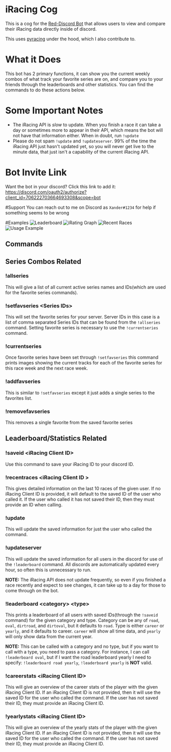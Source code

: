 # iRacing Cog
This is a cog for the [Red-Discord Bot](https://github.com/Cog-Creators/Red-DiscordBot) that allows users to view and compare their iRacing data directly inside of discord.

This uses [pyracing](https://github.com/Esterni/pyracing) under the hood, which I also contribute to.

# What it Does
This bot has 2 primary functions, it can show you the current weekly combos of what track your favorite series are on, and compare you to your friends through the leaderboards and other statistics. You can find the commands to do these actions below.

# Some Important Notes
- The iRacing API is _slow_ to update. 
  When you finish a race it can take a day or sometimes more to appear in their API, which means the bot will not have that information either.
  When in doubt, run `!update`
- Please do not spam `!update` and `!updateserver`. 99% of the time the iRacing API just hasn't updated yet, 
  so you will never get live to the minute data, that just isn't a capability of the current iRacing API.

# Bot Invite Link
Want the bot in your discord? Click this link to add it:
https://discord.com/oauth2/authorize?client_id=706222703664693308&scope=bot

#Support
You can reach out to me on Discord as `Xander#1234` for help if something seems to be wrong

#Examples
![Leaderboard](fixtures/leaderboard_censored.jpg)
![iRating Graph](fixtures/irating_graph_censored.jpg)
![Recent Races](fixtures/recent_races.jpg)
![Usage Example](fixtures/screenshot%20in%20chat_censored.jpg)

## Commands
## Series Combos Related
### !allseries
This will give a list of all current active series names and IDs(which are used for the favorite series commands).

### !setfavseries <Series IDs\>
This will set the favorite series for your server. Server IDs in this case is a list of comma separated
Series IDs that can be found from the `!allseries` command. Setting favorite series is necessary to
use the `!currentseries` command.

### !currentseries
Once favorite series have been set through `!setfavseries` this command prints images
showing the current tracks for each of the favorite series for this race week and the next race week.

### !addfavseries
This is similar to `!setfavseries` except it just adds a single series to the favorites list.

### !removefavseries
This removes a single favorite from the saved favorite series

## Leaderboard/Statistics Related
### !saveid <iRacing Client ID\>
Use this command to save your iRacing ID to your discord ID.

### !recentraces <iRacing Client ID \>
This gives detailed information on the last 10 races of the given user.
If no iRacing Client ID is provided, it will default to the saved ID of the user who called it.
If the user who called it has not saved their ID, then they must provide an ID when calling.

### !update
This will update the saved information for just the user who called the command.

### !updateserver
This will update the saved information for all users in the discord for use of the `!leaderboard` command.
All discords are automatically updated every hour, so often this is unnecessary to run.

**NOTE:** The iRacing API does not update frequently, so even if you finished a race recently and expect to see changes, 
it can take up to a day for those to come through on the bot.

### !leaderboard <category\> <type\>
This prints a leaderboard of all users with saved IDs(through the `!saveid` command) for the given category and type.
Category can be any of `road`, `oval`, `dirtroad`, and `dirtoval`, but it defaults to `road`.
Type is either `career` or `yearly`, and it defaults to career. `career` will show all time data, 
and `yearly` will only show data from the current year.

**NOTE:** This can be called with a category and no type, but if you want to call with a type, you need to pass a category.
For instance, I can call `!leaderboard oval`, but if I want the road leaderboard yearly I need to specify: `!leaderboard road yearly`, `!leaderboard yearly` is **NOT** valid.

### !careerstats <iRacing Client ID\>
This will give an overview of the career stats of the player with the given iRacing Client ID.
If an iRacing Client ID is not provided, then it will use the saved ID for the user who called the command.
If the user has not saved their ID, they must provide an iRacing Client ID.

### !yearlystats <iRacing Client ID\>
This will give an overview of the yearly stats of the player with the given iRacing Client ID.
If an iRacing Client ID is not provided, then it will use the saved ID for the user who called the command.
If the user has not saved their ID, they must provide an iRacing Client ID.
